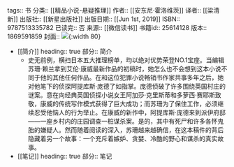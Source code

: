 tags:: 书
分类:: [[精品小说-悬疑推理]]
作者:: [[安东尼·霍洛维茨]]
译者:: [[梁清新]]
出版社:: [[新星出版社]]
出版日期:: [[Jun 1st, 2019]]
ISBN:: 9787513335782
已读完:: 否
来源:: [[微信读书]]
书籍id:: 25614128
版本:: 1869591859
封面:: ![](https://weread-1258476243.file.myqcloud.com/weread/cover/77/YueWen_25614128/s_YueWen_25614128.jpg){:width 80}

- [[简介]]
  heading:: true
  部分:: 简介
	- 史无前例，横扫日本五大推理榜单，均以绝对优势荣登NO.1宝座。当编辑苏珊·赖兰拿到艾伦·康威最新作品的初稿时，她怎么也不会想到这本小说不同于他的其他任何作品。在和这位犯罪小说畅销书作家共事多年之后，她对他笔下的侦探阿提库斯·庞德了如指掌。庞德侦破了许多围绕英国村庄的谜案。意在向经典英国侦探小说女王阿加莎·克里斯蒂和多萝西·赛耶斯致敬，康威的传统写作模式获得了巨大成功；而苏珊为了保住工作，必须继续忍受他恼人的行为举止。在康威的新作中，阿提库斯·庞德来到派伊府邸——一座乡村内的庄园调查一桩谋杀案。是的，其中有死尸和许多各怀鬼胎的嫌疑人。然而随着阅读的深入，苏珊越来越确信，在这本稿件的背后隐藏着另一个故事：一个充斥着嫉妒、贪婪、冷酷的野心和谋杀的真实故事。
- [[笔记]]
  heading:: true
  部分:: 笔记